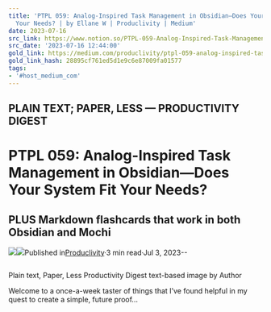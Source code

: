 ```yaml
---
title: 'PTPL 059: Analog-Inspired Task Management in Obsidian—Does Your System Fit
  Your Needs? | by Ellane W | Produclivity | Medium'
date: 2023-07-16
src_link: https://www.notion.so/PTPL-059-Analog-Inspired-Task-Management-in-Obsidian-Does-Your-System-Fit-Your-Needs-by-Ellane-W-d56ada5b748f4f4098c9477648ab9186
src_date: '2023-07-16 12:44:00'
gold_link: https://medium.com/produclivity/ptpl-059-analog-inspired-task-management-in-obsidian-does-your-system-fit-your-needs-6003e660d918
gold_link_hash: 28895cf761ed5d1e9c6e87009fa01577
tags:
- '#host_medium_com'
---
```


PLAIN TEXT; PAPER, LESS — PRODUCTIVITY DIGEST
---------------------------------------------

PTPL 059: Analog-Inspired Task Management in Obsidian—Does Your System Fit Your Needs?
======================================================================================

PLUS Markdown flashcards that work in both Obsidian and Mochi
-------------------------------------------------------------

[![](https://miro.medium.com/v2/resize:fill:88:88/1*ioxfmwpYXaaQV-mVPkLQOQ.jpeg)](/@miscellaneplans?source=post_page-----6003e660d918--------------------------------)[![](https://miro.medium.com/v2/resize:fill:48:48/1*35f-wyBEJEnUL_2Jt9LGeQ.png)](https://medium.com/produclivity?source=post_page-----6003e660d918--------------------------------)Published in[Produclivity](https://medium.com/produclivity?source=post_page-----6003e660d918--------------------------------)·3 min read·Jul 3, 2023--

![]()

Plain text, Paper, Less Productivity Digest text-based image by Author

Welcome to a once-a-week taster of things that I’ve found helpful in my quest to create a simple, future proof…
